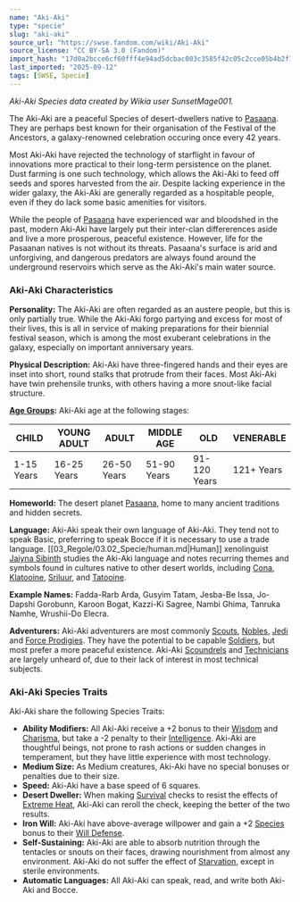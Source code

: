 ```yaml
---
name: "Aki-Aki"
type: "specie"
slug: "aki-aki"
source_url: "https://swse.fandom.com/wiki/Aki-Aki"
source_license: "CC BY-SA 3.0 (Fandom)"
import_hash: "17d0a2bcce6cf60fff4e94ad5dcbac003c3585f42c05c2cce05b4b2f1773b829"
last_imported: "2025-09-12"
tags: [SWSE, Specie]
---
```

*Aki-Aki Species data created by Wikia user SunsetMage001.*

The Aki-Aki are a peaceful Species of desert-dwellers native to [Pasaana](https://swse.fandom.com/wiki/Pasaana). They are perhaps best known for their organisation of the Festival of the Ancestors, a galaxy-renowned celebration occuring once every 42 years.

Most Aki-Aki have rejected the technology of starflight in favour of innovations more practical to their long-term persistence on the planet. Dust farming is one such technology, which allows the Aki-Aki to feed off seeds and spores harvested from the air. Despite lacking experience in the wider galaxy, the Aki-Aki are generally regarded as a hospitable people, even if they do lack some basic amenities for visitors.

While the people of [Pasaana](https://swse.fandom.com/wiki/Pasaana) have experienced war and bloodshed in the past, modern Aki-Aki have largely put their inter-clan differerences aside and live a more prosperous, peaceful existence. However, life for the Pasaanan natives is not without its threats. Pasaana's surface is arid and unforgiving, and dangerous predators are always found around the underground reservoirs which serve as the Aki-Aki's main water source.
### Aki-Aki Characteristics
**Personality:** The Aki-Aki are often regarded as an austere people, but this is only partially true. While the Aki-Aki forgo partying and excess for most of their lives, this is all in service of making preparations for their biennial festival season, which is among the most exuberant celebrations in the galaxy, especially on important anniversary years.

**Physical Description:** Aki-Aki have three-fingered hands and their eyes are inset into short, round stalks that protrude from their faces. Most Aki-Aki have twin prehensile trunks, with others having a more snout-like facial structure.

**[Age Groups](https://swse.fandom.com/wiki/Age_Groups):** Aki-Aki age at the following stages:

| CHILD | YOUNG ADULT | ADULT | MIDDLE AGE | OLD | VENERABLE |
| --- | --- | --- | --- | --- | --- |
| 1-15 Years | 16-25 Years | 26-50 Years | 51-90 Years | 91-120 Years | 121+ Years |

**Homeworld:** The desert planet [Pasaana](https://swse.fandom.com/wiki/Pasaana), home to many ancient traditions and hidden secrets.

**Language:** Aki-Aki speak their own language of Aki-Aki. They tend not to speak Basic, preferring to speak Bocce if it is necessary to use a trade language. [[03_Regole/03.02_Specie/human.md|Human]] xenolinguist [Jaiyna Sibinth](https://swse.fandom.com/wiki/Jaiyna_Sibinth) studies the Aki-Aki language and notes recurring themes and symbols found in cultures native to other desert worlds, including [Cona](https://swse.fandom.com/wiki/Cona), [Klatooine](https://swse.fandom.com/wiki/Klatooine), [Sriluur](https://swse.fandom.com/wiki/Sriluur), and [Tatooine](https://swse.fandom.com/wiki/Tatooine).

**Example Names:** Fadda-Rarb Arda, Gusyim Tatam, Jesba-Be Issa, Jo-Dapshi Gorobunn, Karoon Bogat, Kazzi-Ki Sagree, Nambi Ghima, Tanruka Namhe, Wrushii-Do Elecra.

**Adventurers:** Aki-Aki adventurers are most commonly [Scouts](https://swse.fandom.com/wiki/Scouts), [Nobles](https://swse.fandom.com/wiki/Nobles), [Jedi](https://swse.fandom.com/wiki/Jedi) and [Force Prodigies](https://swse.fandom.com/wiki/Force_Prodigies). They have the potential to be capable [Soldiers](https://swse.fandom.com/wiki/Soldiers), but most prefer a more peaceful existence. Aki-Aki [Scoundrels](https://swse.fandom.com/wiki/Scoundrels) and [Technicians](https://swse.fandom.com/wiki/Technicians) are largely unheard of, due to their lack of interest in most technical subjects. 
### Aki-Aki Species Traits
Aki-Aki share the following Species Traits:

- **Ability Modifiers:** All Aki-Aki receive a +2 bonus to their [Wisdom](https://swse.fandom.com/wiki/Wisdom) and [Charisma](https://swse.fandom.com/wiki/Charisma), but take a -2 penalty to their [Intelligence](https://swse.fandom.com/wiki/Intelligence). Aki-Aki are thoughtful beings, not prone to rash actions or sudden changes in temperament, but they have little experience with most technology.
- **Medium Size:** As Medium creatures, Aki-Aki have no special bonuses or penalties due to their size.
- **Speed:** Aki-Aki have a base speed of 6 squares.
- **Desert Dweller:** When making [Survival](https://swse.fandom.com/wiki/Survival) checks to resist the effects of [Extreme Heat](https://swse.fandom.com/wiki/Extreme_Heat), Aki-Aki can reroll the check, keeping the better of the two results.
- **Iron Will:** Aki-Aki have above-average willpower and gain a +2 [Species](https://swse.fandom.com/wiki/Species) bonus to their [Will Defense](https://swse.fandom.com/wiki/Will_Defense).
- **Self-Sustaining:** Aki-Aki are able to absorb nutrition through the tentacles or snouts on their faces, drawing nourishment from almost any environment. Aki-Aki do not suffer the effect of [Starvation](https://swse.fandom.com/wiki/Starvation), except in sterile environments.
- **Automatic Languages:** All Aki-Aki can speak, read, and write both Aki-Aki and Bocce.